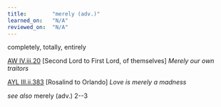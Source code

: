 ```yaml
---
title:        "merely (adv.)"
learned_on:   "N/A"
reviewed_on:  "N/A"
---
```


completely, totally, entirely

[AW IV.iii.20](https://www.shakespeareswords.com/Public/Play.aspx?Act=4&Scene=3&WorkId=30#222917) \[Second Lord to First Lord, of themselves\] *Merely our own traitors*

[AYL III.ii.383](https://www.shakespeareswords.com/Public/Play.aspx?Act=3&Scene=2&WorkId=26#206598) \[Rosalind to Orlando\] *Love is merely a madness*

*see also* merely (adv.) 2--3
